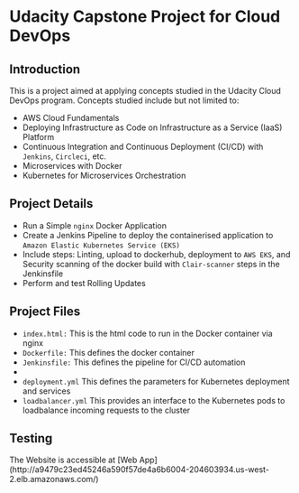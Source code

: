 # Udacity Capstone Project for Cloud DevOps

<h2>Introduction</h2>

<p> This is a project aimed at applying concepts studied in the Udacity Cloud DevOps program. Concepts studied include but not limited to:</p>

<ul>
	<li>AWS Cloud Fundamentals</li>
        <li>Deploying Infrastructure as Code on Infrastructure as a Service (IaaS) Platform</li>
	<li>Continuous Integration and Continuous Deployment (CI/CD) with <code>Jenkins</code>, <code>Circleci</code>, etc.</li>
	<li>Microservices with Docker</li>
	<li>Kubernetes for Microservices Orchestration</li>
</ul>


<h2>Project Details</h2>

<ul>
  <li>Run a Simple <code>nginx</code> Docker Application</li>
  <li>Create a Jenkins Pipeline to deploy the containerised application to <code>Amazon Elastic Kubernetes Service (EKS)</code></li>
  <li>Include steps: Linting, upload to dockerhub, deployment to <code>AWS EKS</code>, and Security scanning of the docker build with <code>Clair-scanner</code> steps in the Jenkinsfile</li>
  <li>Perform and test Rolling Updates</li> 
</ul>

<h2>Project Files</h2>

<ul>
  <li><code>index.html:</code> This is the html code to run in the Docker container via nginx</li>
  <li><code>Dockerfile:</code> This defines the docker container</li>
  <li><code>Jenkinsfile:</code> This defines the pipeline for CI/CD automation<li>
  <li><code>deployment.yml</code> This defines the parameters for Kubernetes deployment and services</li>
  <li><code>loadbalancer.yml</code> This provides an interface to the Kubernetes pods to loadbalance incoming requests to the cluster</li> 
</ul>

<h2>Testing</h2>
The Website is accessible at [Web App](http://a9479c23ed45246a590f57de4a6b6004-204603934.us-west-2.elb.amazonaws.com/)

